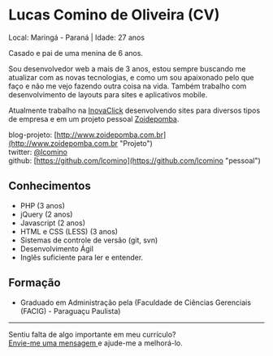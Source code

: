 # Lucas Comino de Oliveira (CV)

Local: Maringá - Paraná | Idade: 27 anos

Casado e pai de uma menina de 6 anos.

Sou desenvolvedor web a mais de 3 anos, estou sempre buscando me atualizar com as novas tecnologias, e como um sou apaixonado pelo que faço e não me vejo fazendo outra coisa na vida.
Também trabalho com desenvolvimento de layouts para sites e aplicativos mobile.

Atualmente trabalho na [InovaClick](http://www.inovaclick.com.br "Link") desenvolvendo sites para diversos tipos de empresa e em um projeto pessoal [Zoidepomba](http://zoidepomba.com.br "link").

blog-projeto: [http://www.zoidepomba.com.br](http://www.zoidepomba.com.br "Projeto")  
twitter: [@lcomino](http://twitter.com/lcomino "pessoal")  
github: [https://github.com/lcomino](https://github.com/lcomino "pessoal")  

## Conhecimentos

* PHP (3 anos)
* jQuery (2 anos)
* Javascript (2 anos)
* HTML e CSS (LESS) (3 anos)
* Sistemas de controle de versão (git, svn)
* Desenvolvimento Ágil
* Inglês suficiente para ler e entender.

## Formação

* Graduado em Administração pela (Faculdade de Ciências Gerenciais (FACIG) - Paraguaçu Paulista)


--- 
  
Sentiu falta de algo importante em meu currículo?  
[Envie-me uma mensagem ](mailto:lcomino3d@gmail.com "Envie-me uma mensagem ") e ajude-me a melhorá-lo.
